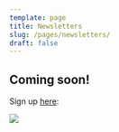 ```yaml
---
template: page
title: Newsletters
slug: /pages/newsletters/
draft: false
---
```

## Coming soon! 

Sign up [here](https://www.preethikasireddy.com/): 

![](/media/screen-shot-2019-03-21-at-7.41.32-am.png)
